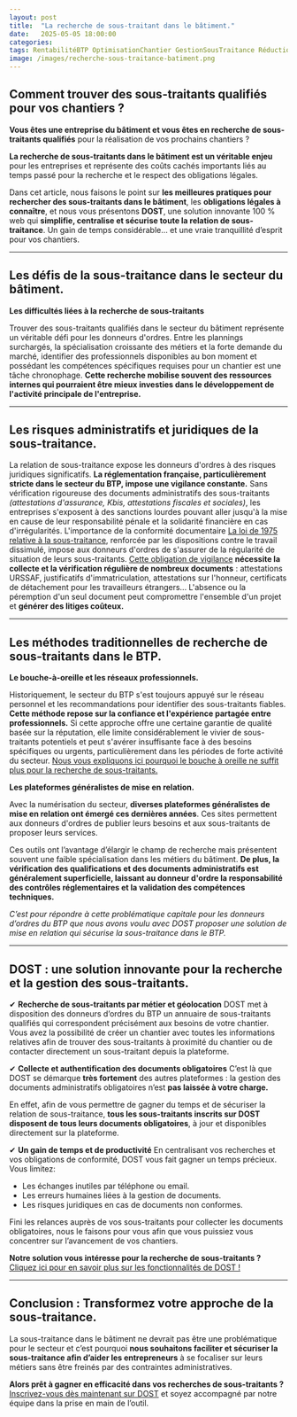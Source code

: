 ```yaml
---
layout: post
title:  "La recherche de sous-traitant dans le bâtiment."
date:   2025-05-05 18:00:00
categories: 
tags: RentabilitéBTP OptimisationChantier GestionSousTraitance RéductionCoûts
image: /images/recherche-sous-traitance-batiment.png
---
```

##   Comment trouver des sous-traitants qualifiés pour vos chantiers ?
**Vous êtes une entreprise du bâtiment et vous êtes en recherche de sous-traitants qualifiés** pour la réalisation de vos prochains chantiers ? 

**La recherche de sous-traitants dans le bâtiment est un véritable enjeu** pour les entreprises et représente des coûts cachés importants liés au temps passé pour la recherche et le respect des obligations légales.

Dans cet article, nous faisons le point sur **les meilleures pratiques pour rechercher des sous-traitants dans le bâtiment**, les **obligations légales à connaître**, et nous vous présentons **DOST**, une solution innovante 100 % web qui **simplifie, centralise et sécurise toute la relation de sous-traitance**. Un gain de temps considérable… et une vraie tranquillité d’esprit pour vos chantiers.

---

##   Les défis de la sous-traitance dans le secteur du bâtiment.
**Les difficultés liées à la recherche de sous-traitants**

Trouver des sous-traitants qualifiés dans le secteur du bâtiment représente un véritable défi pour les donneurs d'ordres. Entre les plannings surchargés, la spécialisation croissante des métiers et la forte demande du marché, identifier des professionnels disponibles au bon moment et possédant les compétences spécifiques requises pour un chantier est une tâche chronophage.
**Cette recherche mobilise souvent des ressources internes qui pourraient être mieux investies dans le développement de l'activité principale de l'entreprise.**

---

##   Les risques administratifs et juridiques de la sous-traitance.

La relation de sous-traitance expose les donneurs d'ordres à des risques juridiques significatifs. **La réglementation française, particulièrement stricte dans le secteur du BTP, impose une vigilance constante.** Sans vérification rigoureuse des documents administratifs des sous-traitants *(attestations d'assurance, Kbis, attestations fiscales et sociales)*, les entreprises s'exposent à des sanctions lourdes pouvant aller jusqu'à la mise en cause de leur responsabilité pénale et la solidarité financière en cas d'irrégularités.
L'importance de la conformité documentaire [La loi de 1975 relative à la sous-traitance], renforcée par les dispositions contre le travail dissimulé, impose aux donneurs d'ordres de s'assurer de la régularité de situation de leurs sous-traitants. [Cette obligation de vigilance] **nécessite la collecte et la vérification régulière de nombreux documents** : attestations URSSAF, justificatifs d'immatriculation, attestations sur l'honneur, certificats de détachement pour les travailleurs étrangers... L'absence ou la péremption d'un seul document peut compromettre l'ensemble d'un projet et **générer des litiges coûteux.**



---

##  Les méthodes traditionnelles de recherche de sous-traitants dans le BTP.

**Le bouche-à-oreille et les réseaux professionnels.**

Historiquement, le secteur du BTP s'est toujours appuyé sur le réseau personnel et les recommandations pour identifier des sous-traitants fiables. **Cette méthode repose sur la confiance et l'expérience partagée entre professionnels.**
Si cette approche offre une certaine garantie de qualité basée sur la réputation, elle limite considérablement le vivier de sous-traitants potentiels et peut s'avérer insuffisante face à des besoins spécifiques ou urgents, particulièrement dans les périodes de forte activité du secteur.
[Nous vous expliquons ici pourquoi le bouche à oreille ne suffit plus pour la recherche de sous-traitants.]

**Les plateformes généralistes de mise en relation.**

Avec la numérisation du secteur, **diverses plateformes généralistes de mise en relation ont émergé ces dernières années**. Ces sites permettent aux donneurs d'ordres de publier leurs besoins et aux sous-traitants de proposer leurs services.

Ces outils ont l’avantage d’élargir le champ de recherche mais présentent souvent une faible spécialisation dans les métiers du bâtiment. **De plus, la vérification des qualifications et des documents administratifs est généralement superficielle, laissant au donneur d'ordre la responsabilité des contrôles réglementaires et la validation des compétences techniques.**

*C’est pour répondre à cette problématique capitale pour les donneurs d’ordres du BTP que nous avons voulu avec DOST proposer une solution de mise en relation qui sécurise la sous-traitance dans le BTP.*

---

##   DOST : une solution innovante pour la recherche et la gestion des sous-traitants.

 ✔ **Recherche de sous-traitants par métier et géolocation**
 DOST met à disposition des donneurs d’ordres du BTP un annuaire de sous-traitants qualifiés qui correspondent précisément aux besoins de votre chantier.
 Vous avez la possibilité de créer un chantier avec toutes les informations relatives afin de trouver des sous-traitants à proximité du chantier ou de contacter directement un sous-traitant depuis la plateforme.

 ✔ **Collecte et authentification des documents obligatoires**
 C’est là que DOST se démarque **très fortement** des autres plateformes : la gestion des documents administratifs obligatoires n’est **pas laissée à votre charge.**

 En effet, afin de vous permettre de gagner du temps et de sécuriser la relation de sous-traitance, **tous les sous-traitants inscrits sur DOST disposent de tous leurs documents obligatoires**, à jour et disponibles directement sur la plateforme.

 ✔ **Un gain de temps et de productivité**
 En centralisant vos recherches et vos obligations de conformité, DOST vous fait gagner un temps précieux. Vous limitez:

 - Les échanges inutiles par téléphone ou email.
 - Les erreurs humaines liées à la gestion de documents.
 - Les risques juridiques en cas de documents non conformes.

 Fini les relances auprès de vos sous-traitants pour collecter les documents obligatoires, nous le faisons pour vous afin que vous puissiez vous concentrer sur l’avancement de vos chantiers.

 **Notre solution vous intéresse pour la recherche de sous-traitants ?** [Cliquez ici pour en savoir plus sur les fonctionnalités de DOST !]
 

---

##   Conclusion : Transformez votre approche de la sous-traitance.

La sous-traitance dans le bâtiment ne devrait pas être une problématique pour le secteur et c’est pourquoi **nous souhaitons faciliter et sécuriser la sous-traitance afin d’aider les entrepreneurs** à se focaliser sur leurs métiers sans être freinés par des contraintes administratives.

**Alors prêt à gagner en efficacité dans vos recherches de sous-traitants ?**
[Inscrivez-vous dès maintenant sur DOST] et soyez accompagné par notre équipe dans la prise en main de l’outil.

[Lien vers DOST]: https://www.dost.pro/
[La loi de 1975 relative à la sous-traitance]: https://www.legifrance.gouv.fr/loda/id/JORFTEXT000000889241
[Cette obligation de vigilance]: https://travail-emploi.gouv.fr/la-responsabilite-du-maitre-douvrage-ou-du-donneur-dordre-en-matiere-de-lutte-contre-le-travail-illegal
[Nous vous expliquons ici pourquoi le bouche à oreille ne suffit plus pour la recherche de sous-traitants.]: https://dost-pro.github.io/blog-dost-pro-btp//2024/09/02/btp-le-bouche-%C3%A0-oreille-ne-suffit-plus.html
[Cliquez ici pour en savoir plus sur les fonctionnalités de DOST !]: https://www.dost.pro/donneur_d_ordre
[Inscrivez-vous dès maintenant sur DOST]: https://www.dost.pro/

